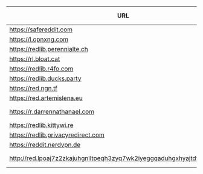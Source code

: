 |URL|Network|Version|Location|Behind Cloudflare?|Comment|
|-|-|-|-|-|-|
|https://safereddit.com|WWW|v0.35.1|🇺🇸 US||SFW only|
|https://l.opnxng.com|WWW|v0.35.1|🇸🇬 SG|||
|https://redlib.perennialte.ch|WWW|v0.35.1|🇦🇺 AU|✅||
|https://rl.bloat.cat|WWW|v0.35.1|🇷🇴 RO|||
|https://redlib.r4fo.com|WWW|v0.35.1|🇩🇪 DE|✅||
|https://redlib.ducks.party|WWW|v0.35.1|🇳🇱 NL|||
|https://red.ngn.tf|WWW|v0.35.1|🇹🇷 TR|||
|https://red.artemislena.eu|WWW|v0.35.1|🇩🇪 DE||Be crime do gay|
|https://r.darrennathanael.com|WWW|v0.35.1|🇮🇩 ID||contact noc at darrennathanael.com|
|https://redlib.kittywi.re|WWW|v0.35.1|🇫🇷 FR|||
|https://redlib.privacyredirect.com|WWW|v0.35.1|🇫🇮 FI|||
|https://reddit.nerdvpn.de|WWW|v0.35.1|🇺🇦 UA||SFW only|
|http://red.lpoaj7z2zkajuhgnlltpeqh3zyq7wk2iyeggqaduhgxhyajtdt2j7wad.onion|Tor|v0.35.1|🇩🇪 DE||Onion of red.artemislena.eu|
